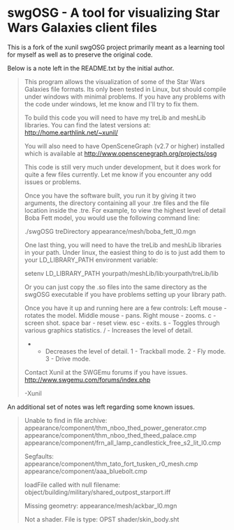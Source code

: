 swgOSG - A tool for visualizing Star Wars Galaxies client files
===============================================================

This is a fork of the xunil swgOSG project primarily meant as a learning tool for myself as well as to preserve the original code.

Below is a note left in the README.txt by the initial author.

> This program allows the visualization of some of the Star Wars
> Galaxies file formats.  Its only been tested in Linux, but should
> compile under windows with minimal problems.  If you have any problems
> with the code under windows, let me know and I'll try to fix them.
> 
> To build this code you will need to have my treLib and meshLib
> libraries.  You can find the latest versions at:
> http://home.earthlink.net/~xunil/
> 
> You will also need to have OpenSceneGraph (v2.7 or higher) installed
> which is available at http://www.openscenegraph.org/projects/osg
> 
> This code is still very much under development, but it does work for
> quite a few files currently.  Let me know if you encounter any odd
> issues or problems.
> 
> Once you have the software built, you run it by giving it two
> arguments, the directory containing all your .tre files and the file
> location inside the .tre.  For example, to view the highest level of
> detail Boba Fett model, you would use the following command line:
> 
> ./swgOSG treDirectory appearance/mesh/boba_fett_l0.mgn
> 
> One last thing, you will need to have the treLib and meshLib libraries
> in your path.  Under linux, the easiest thing to do is to just add them to your
> LD_LIBRARY_PATH environment variable:
> 
> setenv LD_LIBRARY_PATH yourpath/meshLib/lib:yourpath/treLib/lib
> 
> Or you can just copy the .so files into the same directory as the
> swgOSG executable if you have problems setting up your library path.
> 
> Once you have it up and running here are a few controls:
> Left mouse - rotates the model.
> Middle mouse - pans.
> Right mouse - zooms.
> c - screen shot.
> space bar - reset view.
> esc - exits.
> s - Toggles through various graphics statistics.
> / - Increases the level of detail.
> * - Decreases the level of detail.
> 1 - Trackball mode.
> 2 - Fly mode.
> 3 - Drive mode.
> 
> Contact Xunil at the SWGEmu forums if you have issues.
> http://www.swgemu.com/forums/index.php
> 
> -Xunil

An additional set of notes was left regarding some known issues.

> Unable to find in file archive:
> appearance/component/thm_nboo_thed_power_generator.cmp
> appearance/component/thm_nboo_thed_theed_palace.cmp
> appearance/component/frn_all_lamp_candlestick_free_s2_lit_l0.cmp
> 
> 
> Segfaults:
> appearance/component/thm_tato_fort_tusken_r0_mesh.cmp
> appearance/component/aaa_bluebolt.cmp
> 
> loadFile called with null filename:
> object/building/military/shared_outpost_starport.iff
> 
> Missing geometry:
> appearance/mesh/ackbar_l0.mgn
> 
> Not a shader. File is type: OPST
> shader/skin_body.sht
